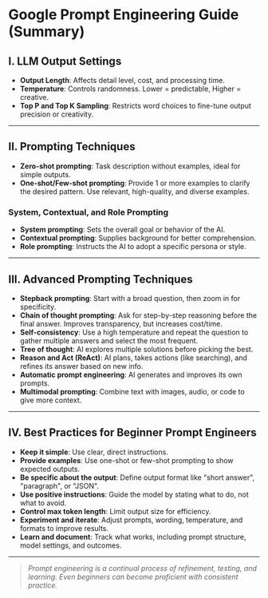 # Google Prompt Engineering Guide (Summary)

## I. LLM Output Settings

- **Output Length**: Affects detail level, cost, and processing time.
- **Temperature**: Controls randomness. Lower = predictable, Higher = creative.
- **Top P and Top K Sampling**: Restricts word choices to fine-tune output precision or creativity.

---

## II. Prompting Techniques

- **Zero-shot prompting**: Task description without examples, ideal for simple outputs.
- **One-shot/Few-shot prompting**: Provide 1 or more examples to clarify the desired pattern. Use relevant, high-quality, and diverse examples.

### System, Contextual, and Role Prompting

- **System prompting**: Sets the overall goal or behavior of the AI.
- **Contextual prompting**: Supplies background for better comprehension.
- **Role prompting**: Instructs the AI to adopt a specific persona or style.

---

## III. Advanced Prompting Techniques

- **Stepback prompting**: Start with a broad question, then zoom in for specificity.
- **Chain of thought prompting**: Ask for step-by-step reasoning before the final answer. Improves transparency, but increases cost/time.
- **Self-consistency**: Use a high temperature and repeat the question to gather multiple answers and select the most frequent.
- **Tree of thought**: AI explores multiple solutions before picking the best.
- **Reason and Act (ReAct)**: AI plans, takes actions (like searching), and refines its answer based on new info.
- **Automatic prompt engineering**: AI generates and improves its own prompts.
- **Multimodal prompting**: Combine text with images, audio, or code to give more context.

---

## IV. Best Practices for Beginner Prompt Engineers

- **Keep it simple**: Use clear, direct instructions.
- **Provide examples**: Use one-shot or few-shot prompting to show expected outputs.
- **Be specific about the output**: Define output format like "short answer", "paragraph", or "JSON".
- **Use positive instructions**: Guide the model by stating what to do, not what to avoid.
- **Control max token length**: Limit output size for efficiency.
- **Experiment and iterate**: Adjust prompts, wording, temperature, and formats to improve results.
- **Learn and document**: Track what works, including prompt structure, model settings, and outcomes.

---

> _Prompt engineering is a continual process of refinement, testing, and learning. Even beginners can become proficient with consistent practice._

